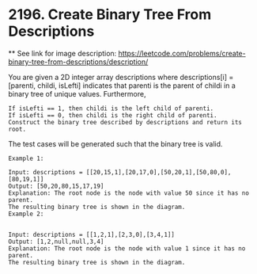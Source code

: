 # 2196. Create Binary Tree From Descriptions

** See link for image description: https://leetcode.com/problems/create-binary-tree-from-descriptions/description/

You are given a 2D integer array descriptions where descriptions[i] = [parenti, childi, isLefti] indicates that parenti is the parent of childi in a binary tree of unique values. Furthermore,

```
If isLefti == 1, then childi is the left child of parenti.
If isLefti == 0, then childi is the right child of parenti.
Construct the binary tree described by descriptions and return its root.
```

The test cases will be generated such that the binary tree is valid.

```
Example 1:

Input: descriptions = [[20,15,1],[20,17,0],[50,20,1],[50,80,0],[80,19,1]]
Output: [50,20,80,15,17,19]
Explanation: The root node is the node with value 50 since it has no parent.
The resulting binary tree is shown in the diagram.
Example 2:


Input: descriptions = [[1,2,1],[2,3,0],[3,4,1]]
Output: [1,2,null,null,3,4]
Explanation: The root node is the node with value 1 since it has no parent.
The resulting binary tree is shown in the diagram.
```